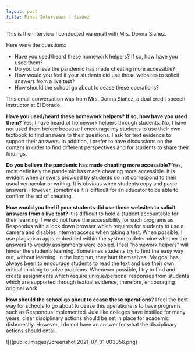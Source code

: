 ```yaml
---
layout: post
title: Final Interviews - Siañez
---
```

This is the interview I conducted via email with Mrs. Donna Siañez.

Here were the questions:
* Have you used/heard these homework helpers? If so, how have you used them?
* Do you believe the pandemic has made cheating more accessible?
* How would you feel if your students did use these websites to solicit answers from a live test?
* How should the school go about to cease these operations?

This email conversation was from Mrs. Donna Siañez, a dual credit speech instructor at El Dorado.

**Have you used/heard these homework helpers? If so, how have you used them?**
Yes, I have heard of homework helpers through students. No, I have not used them before because I encourage my students to use their own textbook to find answers to their questions. I ask for text evidence to support their answers. In addition, I prefer to have discussions on the content in order to find different perspectives and for students to share their findings.

**Do you believe the pandemic has made cheating more accessible?**
Yes, most definitely the pandemic has made cheating more accessible. It is evident when answers provided by students do not correspond to their usual vernacular or writing. It is obvious when students copy and paste answers. However, sometimes it is difficult for an educator to be able to confirm the act of cheating.

**How would you feel if your students did use these websites to solicit answers from a live test?**
It is difficult to hold a student accountable for their learning if we do not have the accessibility for such programs as Respondus with a lock down browser which requires for students to use a camera and disables internet access when taking a test. When possible, I use plagiarism apps embedded within the system to determine whether the answers to weekly assignments were copied. I feel "homework helpers" will hinder the students learning.  Sometimes students try to find the easy way out, without learning. In the long run, they hurt themselves. My goal has always been to encourage students to read the text and use their own critical thinking to solve problems. Whenever possible, I try to find and create assignments which require unique/personal responses from students which are supported through textual evidence, therefore, encouraging original work.

**How should the school go about to cease these operations?**
I feel the best way for schools to go about to cease this operations is to have programs such as Respondus implemented.  Just like colleges have instilled for many years, clear disciplinary actions should be set in place for academic dishonestly. However, I do not have an answer for what the disciplinary actions should entail.

![](public\.images\Screenshot 2021-07-01 003056.png)
